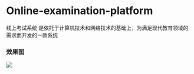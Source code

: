 # Online-examination-platform

线上考试系统 是依托于计算机技术和网络技术的基础上，为满足现代教育领域的需求而开发的一款系统</br>

### 效果图

![](https://img-blog.csdnimg.cn/c9b4281bb9604c28835738ba4596a91a.gif)
